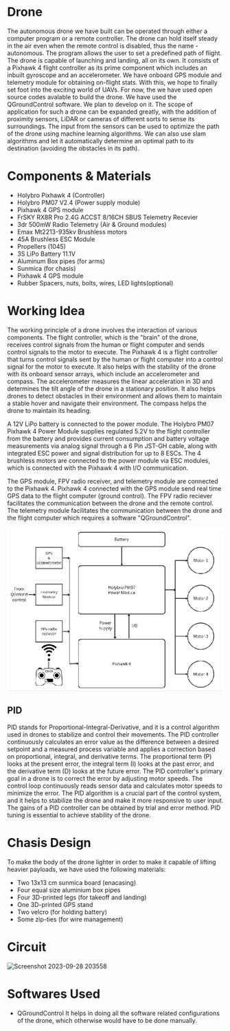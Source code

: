 # Drone

The autonomous drone we have built can be operated through either a computer program or a remote controller. The drone can hold itself steady in the air even when the remote control is disabled, thus the name - autonomous. The program allows the user to set a predefined path of flight. The drone is capable of launching and landing, all on its own. It consists of a Pixhawk 4 flight controller as its prime component which includes an inbuilt gyroscope and an accelerometer. We have onboard GPS module and telemetry module for obtaining on-flight stats. With this, we hope to finally set foot into the exciting world of UAVs.
For now, the we have used open source codes avalable to build the drone. We have used the QGroundControl software. We plan to develop on it. The scope of application for such a drone can be expanded greatly, with the addition of proximity sensors, LiDAR or cameras of different sorts to sense its surroundings. The input from the sensors can be used to optimize the path of the drone using machine learning algorithms. We can also use slam algorithms and let it automatically determine an optimal path to its destination (avoiding the obstacles in its path).

# Components & Materials

- Holybro Pixhawk 4 (Controller)
- Holybro PM07 V2.4 (Power supply module)
- Pixhawk 4 GPS module
- FrSKY RX8R Pro 2.4G ACCST 8/16CH SBUS Telemetry Recevier
- 3dr 500mW Radio Telemetry (Air & Ground modules)
- Emax Mt2213-935kv Brushless motors
- 45A Brushless ESC Module
- Propellers (1045)
- 3S LiPo Battery 11.1V
- Aluminum Box pipes (for arms)
- Sunmica (for chasis)
- Pixhawk 4 GPS module
- Rubber Spacers, nuts, bolts, wires, LED lights(optional)

# Working Idea

The working principle of a drone involves the interaction of various components. The flight controller, which is the "brain" of the drone, receives control signals from the human or flight computer and sends control signals to the motor to execute. The Pixhawk 4 is a flight controller that turns control signals sent by the human or flight computer into a control signal for the motor to execute. It also helps with the stability of the drone with its onboard sensor arrays, which include an accelerometer and compass. The accelerometer measures the linear acceleration in 3D and determines the tilt angle of the drone in a stationary position. It also helps drones to detect obstacles in their environment and allows them to maintain a stable hover and navigate their environment. The compass helps the drone to maintain its heading.

A 12V LiPo battery is connected to the power module. The Holybro PM07 Pixhawk 4 Power Module supplies regulated 5.2V to the flight controller from the battery and provides current consumption and battery voltage measurements via analog signal through a 6 Pin JST-GH cable, along with integrated ESC power and signal distribution for up to 8 ESCs. The 4 brushless motors are connected to the power module via ESC modules, which is connected with the Pixhawk 4 with I/O communication.

The GPS module, FPV radio receiver, and telemetry module are connected to the Pixhawk 4. Pixhawk 4 connected with the GPS module send real time GPS data to the flight computer (ground control). The FPV radio reciever facilitates the communication between the drone and the remote control. The telemetry module facilitates the communication between the drone and the flight computer which requires a software "QGroundControl".

![Image](https://github.com/Sandipan04/Drone/blob/main/Screenshot_20231113_194938.png?raw=true)

## PID

PID stands for Proportional-Integral-Derivative, and it is a control algorithm used in drones to stabilize and control their movements. The PID controller continuously calculates an error value as the difference between a desired setpoint and a measured process variable and applies a correction based on proportional, integral, and derivative terms. The proportional term (P) looks at the present error, the integral term (I) looks at the past error, and the derivative term (D) looks at the future error. The PID controller's primary goal in a drone is to correct the error by adjusting motor speeds. The control loop continuously reads sensor data and calculates motor speeds to minimize the error. The PID algorithm is a crucial part of the control system, and it helps to stabilize the drone and make it more responsive to user input. The gains of a PID controller can be obtained by trial and error method. PID tuning is essential to achieve stability of the drone.

# Chasis Design

To make the body of the drone lighter in order to make it capable of lifting heavier payloads, we have used the following materials:
- Two 13x13 cm sunmica board (enacasing)
- Four equal size aluminium box pipes
- Four 3D-printed legs (for takeoff and landing)
- One 3D-printed GPS stand
- Two velcro (for holding battery)
- Some zip-ties (for wire management)

# Circuit

![Screenshot 2023-09-28 203558](https://github.com/CodeScythe0/Drone/assets/115811767/f2d5933e-f747-4cd8-8f19-c0e8a2d6675e)

# Softwares Used

- QGroundControl
  It helps in doing all the software related configurations of the drone, which otherwise would have to be done manually.
